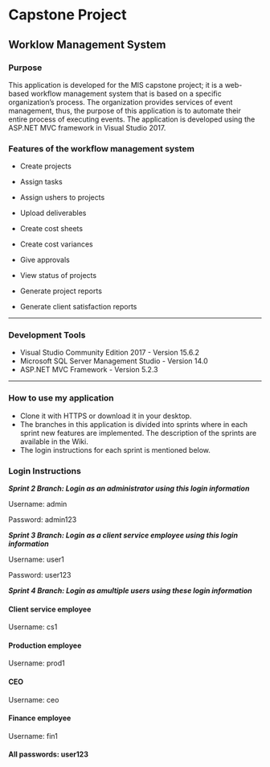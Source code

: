# Capstone Project
## Worklow Management System

### Purpose

This application is developed for the MIS capstone project; it is a web-based workflow management system that is based on a specific organization’s process. The organization provides services of event management, thus, the purpose of this application is to automate their entire process of executing events. The application is developed using the ASP.NET MVC framework in Visual Studio 2017.


### Features of the workflow management system

* Create projects

* Assign tasks

* Assign ushers to projects

* Upload deliverables

* Create cost sheets

* Create cost variances

* Give approvals

* View status of projects

* Generate project reports

* Generate client satisfaction reports
***
### Development Tools 
* Visual Studio Community Edition 2017 - Version 15.6.2
* Microsoft SQL Server Management Studio - Version 14.0
* ASP.NET MVC Framework - Version 5.2.3
***
### How to use my application 
* Clone it with HTTPS or download it in your desktop. 
* The branches in this application is divided into sprints where in each sprint new features are implemented. The description of the sprints are available in the Wiki. 
* The login instructions for each sprint is mentioned below. 

### Login Instructions
***Sprint 2 Branch: Login as an administrator using this login information***

Username: admin
 
Password: admin123

***Sprint 3 Branch: Login as a client service employee using this login information***

Username: user1

Password: user123

***Sprint 4 Branch: Login as amultiple users using these login information***

#### Client service employee
Username: cs1

#### Production employee 
Username: prod1

#### CEO
Username: ceo 

#### Finance employee
Username: fin1

#### All passwords: user123

